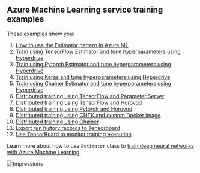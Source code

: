 ## Azure Machine Learning service training examples

These examples show you:

1. [How to use the Estimator pattern in Azure ML](how-to-use-estimator)
2. [Train using TensorFlow Estimator and tune hyperparameters using Hyperdrive](train-hyperparameter-tune-deploy-with-tensorflow)
3. [Train using Pytorch Estimator and tune hyperparameters using Hyperdrive](train-hyperparameter-tune-deploy-with-pytorch)
4. [Train using Keras and tune hyperparameters using Hyperdrive](train-hyperparameter-tune-deploy-with-keras)
5. [Train using Chainer Estimator and tune hyperparameters using Hyperdrive](train-hyperparameter-tune-deploy-with-chainer)
6. [Distributed training using TensorFlow and Parameter Server](distributed-tensorflow-with-parameter-server)
7. [Distributed training using TensorFlow and Horovod](distributed-tensorflow-with-horovod)
8. [Distributed training using Pytorch and Horovod](distributed-pytorch-with-horovod)
9. [Distributed training using CNTK and custom Docker image](distributed-cntk-with-custom-docker)
10. [Distributed training using Chainer](distributed-chainer)
11. [Export run history records to Tensorboard](export-run-history-to-tensorboard)
12. [Use TensorBoard to monitor training execution](tensorboard)

Learn more about how to use `Estimator` class to  [train deep neural networks with Azure Machine Learning](https://docs.microsoft.com/azure/machine-learning/service/how-to-train-ml-models).

![Impressions](https://PixelServer20190423114238.azurewebsites.net/api/impressions/MachineLearningNotebooks/how-to-use-azureml/training-with-deep-learning/README.png)
